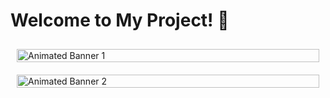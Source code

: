 # Welcome to My Project! 🎉

<div style="display: flex; flex-wrap: wrap; justify-content: center;">

  <!-- First GIF (Full width) -->
  <div style="flex: 1 1 100%; max-width: 100%; padding: 10px;">
    <img src="https://i.imgur.com/QTPq2GC.gif" alt="Animated Banner 1" style="width: 100%; height: auto;">
  </div>

  <!-- Second GIF (Full width) -->
  <div style="flex: 1 1 100%; max-width: 100%; padding: 10px;">
    <img src="https://i.pinimg.com/originals/31/fa/01/31fa01bbb94c8df00335bba99fcf2cd8.gif" alt="Animated Banner 2" style="width: 100%; height: auto;">
  </div>

</div>
